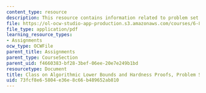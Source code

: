 ```yaml
---
content_type: resource
description: This resource contains information related to problem set 1.
file: https://ol-ocw-studio-app-production.s3.amazonaws.com/courses/6-890-algorithmic-lower-bounds-fun-with-hardness-proofs-fall-2014/73fcf8e65804e36e8c66b489652ab810_MIT6_890F14_ps1.pdf
file_type: application/pdf
learning_resource_types:
- Assignments
ocw_type: OCWFile
parent_title: Assignments
parent_type: CourseSection
parent_uid: f4660383-bf28-3bef-06ee-20e7e249b1bd
resourcetype: Document
title: Class on Algorithmic Lower Bounds and Hardness Proofs, Problem Set 1
uid: 73fcf8e6-5804-e36e-8c66-b489652ab810
---
```


